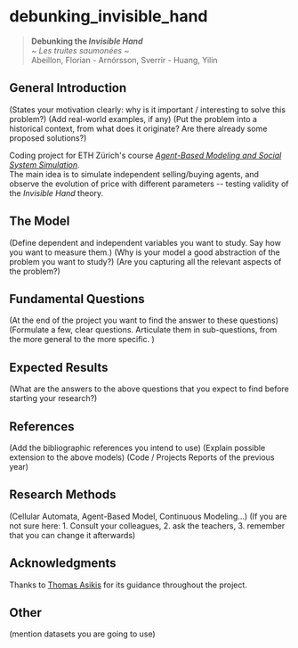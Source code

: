 # debunking_invisible_hand

> __Debunking the *Invisible Hand*__  
> *~ Les truites saumonées ~*  
> Abeillon, Florian - Arnórsson, Sverrir - Huang, Yilin

## General Introduction

(States your motivation clearly: why is it important / interesting to solve this problem?)
(Add real-world examples, if any)
(Put the problem into a historical context, from what does it originate? Are there already some proposed solutions?)

Coding project for ETH Zürich's course *[Agent-Based Modeling and Social System Simulation](https://coss.ethz.ch/education/ABM.html)*.  
The main idea is to simulate independent selling/buying agents, and observe the evolution of price with different parameters -- testing validity of the *Invisible Hand* theory.

## The Model

(Define dependent and independent variables you want to study. Say how you want to measure them.) (Why is your model a good abstraction of the problem you want to study?) (Are you capturing all the relevant aspects of the problem?)


## Fundamental Questions

(At the end of the project you want to find the answer to these questions)
(Formulate a few, clear questions. Articulate them in sub-questions, from the more general to the more specific. )


## Expected Results

(What are the answers to the above questions that you expect to find before starting your research?)


## References 

(Add the bibliographic references you intend to use)
(Explain possible extension to the above models)
(Code / Projects Reports of the previous year)


## Research Methods

(Cellular Automata, Agent-Based Model, Continuous Modeling...) (If you are not sure here: 1. Consult your colleagues, 2. ask the teachers, 3. remember that you can change it afterwards)

## Acknowledgments
Thanks to [Thomas Asikis](https://github.com/asikist-ethz) for its guidance throughout the project.


## Other

(mention datasets you are going to use)
